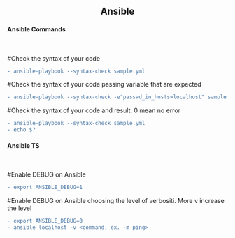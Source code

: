 <h2 align="center">Ansible</h2>
  
<h4 align="Left">Ansible Commands</h4><br />

#Check the syntax of your code

```diff
- ansible-playbook --syntax-check sample.yml
```

#Check the syntax of your code passing variable that are expected

```diff
- ansible-playbook --syntax-check -e"passwd_in_hosts=localhost" sample.yml
```

#Check the syntax of your code and result. 0 mean no error

```diff
- ansible-playbook --syntax-check sample.yml
- echo $?
```

<h4 align="Left">Ansible TS</h4><br />

#Enable DEBUG on Ansible

```diff
- export ANSIBLE_DEBUG=1
```

#Enable DEBUG on Ansible choosing the level of verbositi. More v increase the level

```diff
- export ANSIBLE_DEBUG=0
- ansible localhost -v <command, ex. -m ping>
```
